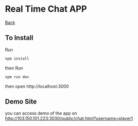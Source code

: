 # Real Time Chat APP

[Back](../README.md)

## To Install

Run

```cmd
npm install
```

then
Run

```cmd
npm run dev
```

then open http://localhost:3000

## Demo Site

you can access demo of the app on http://103.150.101.223:3030/public/chat.html?username=player1
